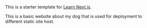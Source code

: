 This is a starter template for [Learn Next.js](https://nextjs.org/learn).

This is a basic website about my dog that is used for deployment to different static site host.  

